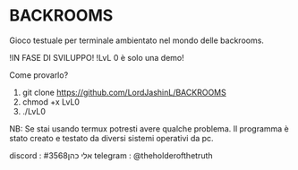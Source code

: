 # BACKROOMS
Gioco testuale per terminale ambientato nel mondo delle backrooms.

!IN FASE DI SVILUPPO!
!LvL 0 è solo una demo!

Come provarlo?

1) git clone https://github.com/LordJashinL/BACKROOMS
2) chmod +x LvL0
3) ./LvL0

NB: Se stai usando termux potresti avere qualche problema.
Il programma è stato creato e testato da diversi sistemi operativi da pc.

discord : 
אלי כהן#3568
telegram : @theholderofthetruth
